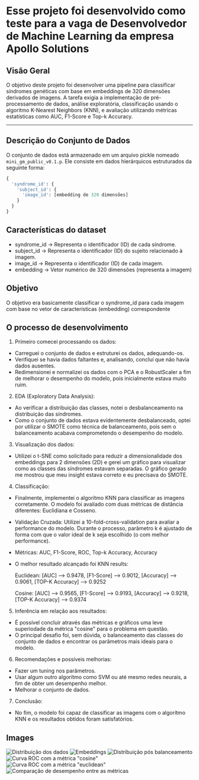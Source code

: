 # Esse projeto foi desenvolvido como teste para a vaga de Desenvolvedor de Machine Learning da empresa Apollo Solutions

## Visão Geral

O objetivo deste projeto foi desenvolver uma pipeline para classificar síndromes genéticas com base em embeddings de 320 dimensões derivados de imagens. 
A tarefa exigia a implementação de pré-processamento de dados, análise exploratória, classificação usando o algoritmo K-Nearest Neighbors (KNN), e avaliação utilizando métricas estatísticas como AUC, F1-Score e Top-k Accuracy.

---

## Descrição do Conjunto de Dados

O conjunto de dados está armazenado em um arquivo pickle nomeado `mini_gm_public_v0.1.p`. Ele consiste em dados hierárquicos estruturados da seguinte forma:

```python
{
  'syndrome_id': {
    'subject_id': {
      'image_id': [embedding de 320 dimensões]
    }
  }
}

```

## Características do dataset

* syndrome_id -> Representa o identificador (ID) de cada síndrome.
* subject_id -> Representa o identificador (ID) do sujeito relacionado à imagem.
* image_id -> Representa o identificador (ID) de cada imagem.
* embedding -> Vetor numérico de 320 dimensões (representa a imagem)


## Objetivo

O objetivo era basicamente classificar o syndrome_id para cada imagem com base no vetor de características (embedding) correspondente

## O processo de desenvolvimento

1. Primeiro comecei processando os dados:

* Carreguei o conjunto de dados e estruturei os dados, adequando-os.
* Verifiquei se havia dados faltantes e, analisando, concluí que não havia dados ausentes.
* Redimensionei e normalizei os dados com o PCA e o RobustScaler a fim de melhorar o desempenho do modelo, pois inicialmente estava muito ruim.

2. EDA (Exploratory Data Analysis):

* Ao verificar a distribuição das classes, notei o desbalanceamento na distribuição das síndromes.
* Como o conjunto de dados estava evidentemente desbalanceado, optei por utilizar o SMOTE como técnica de balanceamento, pois sem o balanceamento acabava comprometendo o desempenho do modelo.

3. Visualização dos dados:

* Utilizei o t-SNE como solicitado para reduzir a dimensionalidade dos embeddings para 2 dimensões (2D) e gerei um gráfico para visualizar como as classes das síndromes estavam separadas. O gráfico gerado me mostrou que meu insight estava correto e eu precisava do SMOTE.

4. Classificação:

* Finalmente, implementei o algorítmo KNN para classificar as imagens corretamente. O modelo foi avaliado com duas métricas de distância diferentes: Euclidiana e Cosseno.

* Validação Cruzada: Utilizei a 10-fold-cross-validation para avaliar a performance do modelo. Durante o processo,  parâmetro k é ajustado de forma com que o valor ideal de k seja escolhido (o com melhor performance).

* Métricas: AUC, F1-Score, ROC, Top-k Accuracy, Accuracy

* O melhor resultado alcançado foi KNN results:

    Euclidean: 
    [AUC] --> 0.9478, 
    [F1-Score] --> 0.9012, 
    [Accuracy] --> 0.9061,
    [TOP-K Accuracy] --> 0.9252

    Cosine: 
    [AUC] --> 0.9565, 
    [F1-Score] --> 0.9193, 
    [Accuracy] --> 0.9218,
    [TOP-K Accuracy] -->  0.9374

5. Inferência em relação aos resultados:

* É possível concluir através das métricas e gráficos uma leve superiodade da métrica "cosine" para o problema em questão.
* O principal desafio foi, sem dúvida, o balanceamento das classes do conjunto de dados e encontrar os parâmetros mais ideais para o modelo.

6. Recomendações e possíveis melhorias:

* Fazer um tuning nos parâmetros.
* Usar algum outro algorítmo como SVM ou até mesmo redes neurais, a fim de obter um desempenho melhor.
* Melhorar o conjunto de dados.

7. Conclusão:

* No fim, o modelo foi capaz de classificar as imagens com o algorítmo KNN e os resultados obtidos foram satisfatórios.

## Images
![Distribuição dos dados](images/distribution.png)
![Embeddings](images/embeddings-tsne.png)
![Distribuição pós balanceamento](images/distributionSMOTE.png)
![Curva ROC com a métrica "cosine"](images/ROC-cosine.png)
![Curva ROC com a métrica "euclidean"](images/ROC-euclidean.png)
![Comparação de desempenho entre as métricas](images/comparison.png)





